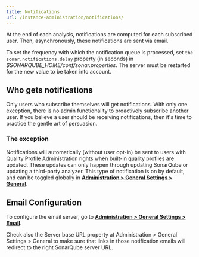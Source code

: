 ```yaml
---
title: Notifications
url: /instance-administration/notifications/
---
```

At the end of each analysis, notifications are computed for each subscribed user. Then, asynchronously, these notifications are sent via email.

To set the frequency with which the notification queue is processed, set `the sonar.notifications.delay` property (in seconds) in _$SONARQUBE_HOME/conf/sonar.properties_. The server must be restarted for the new value to be taken into account.

## Who gets notifications
Only users who subscribe themselves will get notifications. With only one exception, there is no admin functionality to proactively subscribe another user. If you believe a user should be receiving notifications, then it's time to practice the gentle art of persuasion.

### The exception

Notifications will automatically (without user opt-in) be sent to users with Quality Profile Administration rights when built-in quality profiles are updated. These updates can only happen through updating SonarQube or updating a third-party analyzer. This type of notification is on by default, and can be toggled globally in **[Administration > General Settings > General](/#sonarqube-admin#/admin/settings/)**.

## Email Configuration
To configure the email server, go to **[Administration > General Settings > Email](/#sonarqube-admin#/admin/settings)**.

Check also the Server base URL property at Administration > General Settings > General to make sure that links in those notification emails will redirect to the right SonarQube server URL.
